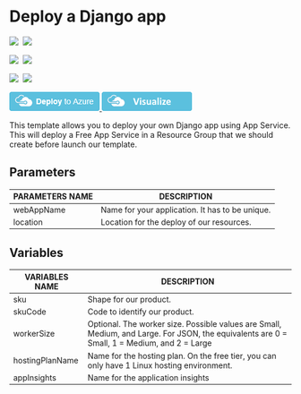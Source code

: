 # Deploy a Django app

<IMG SRC="https://azurequickstartsservice.blob.core.windows.net/badges/101-webapp-with-django/PublicLastTestDate.svg" />&nbsp;
<IMG SRC="https://azurequickstartsservice.blob.core.windows.net/badges/101-webapp-with-django/PublicDeployment.svg" />&nbsp;

<IMG SRC="https://azurequickstartsservice.blob.core.windows.net/badges/101-webapp-with-django/FairfaxLastTestDate.svg" />&nbsp;
<IMG SRC="https://azurequickstartsservice.blob.core.windows.net/badges/101-webapp-with-django/FairfaxDeployment.svg" />&nbsp;

<IMG SRC="https://azurequickstartsservice.blob.core.windows.net/badges/101-webapp-with-django/BestPracticeResult.svg" />&nbsp;
<IMG SRC="https://azurequickstartsservice.blob.core.windows.net/badges/101-webapp-with-django/CredScanResult.svg" />&nbsp;

<a href="https://portal.azure.com/#create/Microsoft.Template/uri/https%3A%2F%2Fraw.githubusercontent.com%2FAzure4StudentQSTemplates%2Fazure-quickstart-templates%2Fmaster%2F101-webapp-with-django%2Fazuredeploy.json" target="_blank">
    <img src="https://raw.githubusercontent.com/Azure/azure-quickstart-templates/master/1-CONTRIBUTION-GUIDE/images/deploytoazure.png"/>
</a>
<a href="http://armviz.io/#/?load=https%3A%2F%2Fraw.githubusercontent.com%2FAzure4StudentQSTemplates%2Fazure-quickstart-templates%2Fmaster%2F101-webapp-with-django%2Fazuredeploy.json" target="_blank">
    <img src="https://raw.githubusercontent.com/Azure/azure-quickstart-templates/master/1-CONTRIBUTION-GUIDE/images/visualizebutton.png"/>
</a>

This template allows you to deploy your own Django app using App Service. This will deploy a Free App Service in a Resource Group that we should create before launch our template.

## Parameters

|**PARAMETERS NAME**   |**DESCRIPTION**   |
|---|---|
|webAppName   |Name for your application. It has to be unique.   |
|location   |Location for the deploy of our resources.   |

## Variables

|**VARIABLES NAME**   |**DESCRIPTION**   |
|---|---|
|sku   |Shape for our product.   |
|skuCode   |Code to identify our product.   |
|workerSize   |Optional. The worker size. Possible values are Small, Medium, and Large. For JSON, the equivalents are 0 = Small, 1 = Medium, and 2 = Large   |
|hostingPlanName   |Name for the hosting plan. On the free tier, you can only have 1 Linux hosting environment.   |
|appInsights  |Name for the application insights  |
